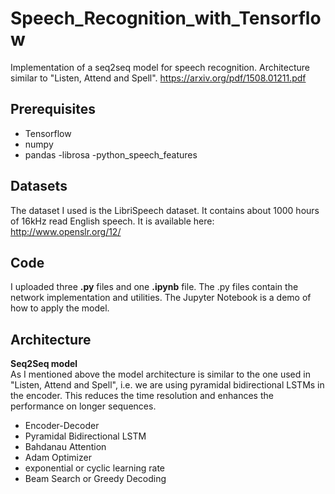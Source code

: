 # Speech_Recognition_with_Tensorflow
Implementation of a seq2seq model for speech recognition. Architecture similar to "Listen, Attend and Spell".
https://arxiv.org/pdf/1508.01211.pdf

## Prerequisites
- Tensorflow
- numpy
- pandas 
-librosa
-python_speech_features

## Datasets
The dataset I used is the LibriSpeech dataset. It contains about 1000 hours of 16kHz read English speech.
It is available here: http://www.openslr.org/12/

## Code 
I uploaded three **.py** files and one **.ipynb** file. The .py files contain the network implementation and utilities. The Jupyter Notebook is a demo of how to apply the model.

## Architecture
**Seq2Seq model**\
As I mentioned above the model architecture is similar to the one used in "Listen, Attend and Spell", i.e. we are using pyramidal bidirectional LSTMs in the encoder. This reduces the time resolution and enhances the performance on longer sequences.

- Encoder-Decoder
- Pyramidal Bidirectional LSTM
- Bahdanau Attention
- Adam Optimizer
- exponential or cyclic learning rate
- Beam Search or Greedy Decoding
